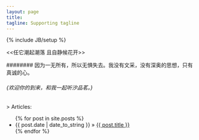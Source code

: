 ```yaml
---
layout: page
title: 
tagline: Supporting tagline
---
```

{% include JB/setup %}

<<任它潮起潮落 且自静候花开>>	



######## 因为一无所有，所以无惧失去。我没有文采，没有深奥的思想，只有真诚的心。



###### {欢迎你的到来，和我一起听汐品茗。}

			
			


\> Articles:

<ul class="posts">
  {% for post in site.posts %}
    <li><span>{{ post.date | date_to_string }}</span> &raquo; <a href="{{ BASE_PATH }}{{ post.url }}">{{ post.title }}</a></li>
  {% endfor %}
</ul>
